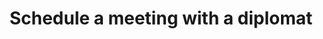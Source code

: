 ---
title: Schedule a meeting with a diplomat
metaDescription: See this page for contact details for diplomatic relations.
banner: /images/diplomacy.jpg
bannerHeight: short
people:
  - name: Aluhn
    portrait: /images/characters/Aluhn.png
    role: CEO
---